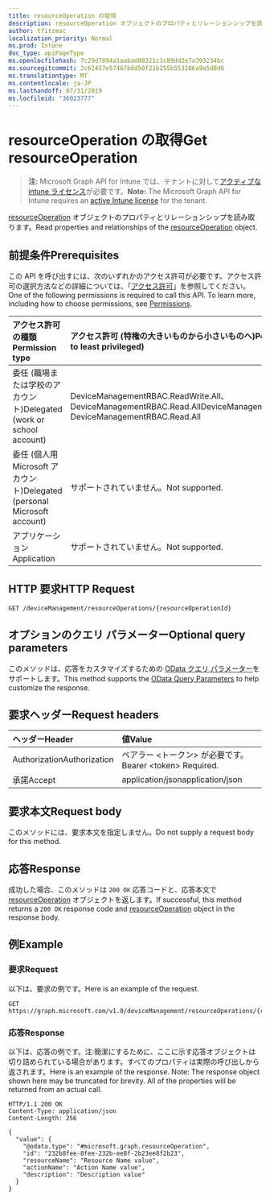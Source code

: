 ```yaml
---
title: resourceOperation の取得
description: resourceOperation オブジェクトのプロパティとリレーションシップを読み取ります。
author: tfitzmac
localization_priority: Normal
ms.prod: Intune
doc_type: apiPageType
ms.openlocfilehash: 7c29d7894a1aabad08321c1c89dd2e7a393234bc
ms.sourcegitcommit: 2c62457e57467b8d50f21b255b553106a9a5d8d6
ms.translationtype: MT
ms.contentlocale: ja-JP
ms.lasthandoff: 07/31/2019
ms.locfileid: "36023777"
---
```

# <a name="get-resourceoperation"></a><span data-ttu-id="0d973-103">resourceOperation の取得</span><span class="sxs-lookup"><span data-stu-id="0d973-103">Get resourceOperation</span></span>

> <span data-ttu-id="0d973-104">**注:** Microsoft Graph API for Intune では、テナントに対して[アクティブな intune ライセンス](https://go.microsoft.com/fwlink/?linkid=839381)が必要です。</span><span class="sxs-lookup"><span data-stu-id="0d973-104">**Note:** The Microsoft Graph API for Intune requires an [active Intune license](https://go.microsoft.com/fwlink/?linkid=839381) for the tenant.</span></span>

<span data-ttu-id="0d973-105">[resourceOperation](../resources/intune-rbac-resourceoperation.md) オブジェクトのプロパティとリレーションシップを読み取ります。</span><span class="sxs-lookup"><span data-stu-id="0d973-105">Read properties and relationships of the [resourceOperation](../resources/intune-rbac-resourceoperation.md) object.</span></span>

## <a name="prerequisites"></a><span data-ttu-id="0d973-106">前提条件</span><span class="sxs-lookup"><span data-stu-id="0d973-106">Prerequisites</span></span>
<span data-ttu-id="0d973-p101">この API を呼び出すには、次のいずれかのアクセス許可が必要です。アクセス許可の選択方法などの詳細については、「[アクセス許可](/graph/permissions-reference)」を参照してください。</span><span class="sxs-lookup"><span data-stu-id="0d973-p101">One of the following permissions is required to call this API. To learn more, including how to choose permissions, see [Permissions](/graph/permissions-reference).</span></span>

|<span data-ttu-id="0d973-109">アクセス許可の種類</span><span class="sxs-lookup"><span data-stu-id="0d973-109">Permission type</span></span>|<span data-ttu-id="0d973-110">アクセス許可 (特権の大きいものから小さいものへ)</span><span class="sxs-lookup"><span data-stu-id="0d973-110">Permissions (from most to least privileged)</span></span>|
|:---|:---|
|<span data-ttu-id="0d973-111">委任 (職場または学校のアカウント)</span><span class="sxs-lookup"><span data-stu-id="0d973-111">Delegated (work or school account)</span></span>|<span data-ttu-id="0d973-112">DeviceManagementRBAC.ReadWrite.All、DeviceManagementRBAC.Read.All</span><span class="sxs-lookup"><span data-stu-id="0d973-112">DeviceManagementRBAC.ReadWrite.All, DeviceManagementRBAC.Read.All</span></span>|
|<span data-ttu-id="0d973-113">委任 (個人用 Microsoft アカウント)</span><span class="sxs-lookup"><span data-stu-id="0d973-113">Delegated (personal Microsoft account)</span></span>|<span data-ttu-id="0d973-114">サポートされていません。</span><span class="sxs-lookup"><span data-stu-id="0d973-114">Not supported.</span></span>|
|<span data-ttu-id="0d973-115">アプリケーション</span><span class="sxs-lookup"><span data-stu-id="0d973-115">Application</span></span>|<span data-ttu-id="0d973-116">サポートされていません。</span><span class="sxs-lookup"><span data-stu-id="0d973-116">Not supported.</span></span>|

## <a name="http-request"></a><span data-ttu-id="0d973-117">HTTP 要求</span><span class="sxs-lookup"><span data-stu-id="0d973-117">HTTP Request</span></span>
<!-- {
  "blockType": "ignored"
}
-->
``` http
GET /deviceManagement/resourceOperations/{resourceOperationId}
```

## <a name="optional-query-parameters"></a><span data-ttu-id="0d973-118">オプションのクエリ パラメーター</span><span class="sxs-lookup"><span data-stu-id="0d973-118">Optional query parameters</span></span>
<span data-ttu-id="0d973-119">このメソッドは、応答をカスタマイズするための [OData クエリ パラメーター](https://docs.microsoft.com/en-us/graph/query-parameters)をサポートします。</span><span class="sxs-lookup"><span data-stu-id="0d973-119">This method supports the [OData Query Parameters](https://docs.microsoft.com/en-us/graph/query-parameters) to help customize the response.</span></span>

## <a name="request-headers"></a><span data-ttu-id="0d973-120">要求ヘッダー</span><span class="sxs-lookup"><span data-stu-id="0d973-120">Request headers</span></span>
|<span data-ttu-id="0d973-121">ヘッダー</span><span class="sxs-lookup"><span data-stu-id="0d973-121">Header</span></span>|<span data-ttu-id="0d973-122">値</span><span class="sxs-lookup"><span data-stu-id="0d973-122">Value</span></span>|
|:---|:---|
|<span data-ttu-id="0d973-123">Authorization</span><span class="sxs-lookup"><span data-stu-id="0d973-123">Authorization</span></span>|<span data-ttu-id="0d973-124">ベアラー &lt;トークン&gt; が必要です。</span><span class="sxs-lookup"><span data-stu-id="0d973-124">Bearer &lt;token&gt; Required.</span></span>|
|<span data-ttu-id="0d973-125">承諾</span><span class="sxs-lookup"><span data-stu-id="0d973-125">Accept</span></span>|<span data-ttu-id="0d973-126">application/json</span><span class="sxs-lookup"><span data-stu-id="0d973-126">application/json</span></span>|

## <a name="request-body"></a><span data-ttu-id="0d973-127">要求本文</span><span class="sxs-lookup"><span data-stu-id="0d973-127">Request body</span></span>
<span data-ttu-id="0d973-128">このメソッドには、要求本文を指定しません。</span><span class="sxs-lookup"><span data-stu-id="0d973-128">Do not supply a request body for this method.</span></span>

## <a name="response"></a><span data-ttu-id="0d973-129">応答</span><span class="sxs-lookup"><span data-stu-id="0d973-129">Response</span></span>
<span data-ttu-id="0d973-130">成功した場合、このメソッドは `200 OK` 応答コードと、応答本文で [resourceOperation](../resources/intune-rbac-resourceoperation.md) オブジェクトを返します。</span><span class="sxs-lookup"><span data-stu-id="0d973-130">If successful, this method returns a `200 OK` response code and [resourceOperation](../resources/intune-rbac-resourceoperation.md) object in the response body.</span></span>

## <a name="example"></a><span data-ttu-id="0d973-131">例</span><span class="sxs-lookup"><span data-stu-id="0d973-131">Example</span></span>

### <a name="request"></a><span data-ttu-id="0d973-132">要求</span><span class="sxs-lookup"><span data-stu-id="0d973-132">Request</span></span>
<span data-ttu-id="0d973-133">以下は、要求の例です。</span><span class="sxs-lookup"><span data-stu-id="0d973-133">Here is an example of the request.</span></span>
``` http
GET https://graph.microsoft.com/v1.0/deviceManagement/resourceOperations/{resourceOperationId}
```

### <a name="response"></a><span data-ttu-id="0d973-134">応答</span><span class="sxs-lookup"><span data-stu-id="0d973-134">Response</span></span>
<span data-ttu-id="0d973-p102">以下は、応答の例です。注:簡潔にするために、ここに示す応答オブジェクトは切り詰められている場合があります。すべてのプロパティは実際の呼び出しから返されます。</span><span class="sxs-lookup"><span data-stu-id="0d973-p102">Here is an example of the response. Note: The response object shown here may be truncated for brevity. All of the properties will be returned from an actual call.</span></span>
``` http
HTTP/1.1 200 OK
Content-Type: application/json
Content-Length: 256

{
  "value": {
    "@odata.type": "#microsoft.graph.resourceOperation",
    "id": "232b8fee-8fee-232b-ee8f-2b23ee8f2b23",
    "resourceName": "Resource Name value",
    "actionName": "Action Name value",
    "description": "Description value"
  }
}
```




